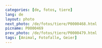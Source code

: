 ```yaml
---
categories: [de, fotos, tiere]
lang: de
layout: photo
next_photo: /de/fotos/tiere/P0000468.html
picname: P0000469
prev_photo: /de/fotos/tiere/P0000479.html
tags: [Animal, Fotofalle, Geier]
---
```

